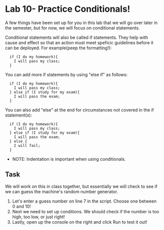 # Lab 10- Practice Conditionals!
A few things have been set up for you in this lab that we will go over later in the semester, but for now, we will focus on conditional statements.

Conditional statements will also be called if statements. They help with cause and effect so that an action must meet speficic guidelines before it can be deployed. For example(peep the formatting!):
```
  if (I do my homework){
    I will pass my class;
  }
```
You can add more if statements by using "else if" as follows:
```
  if (I do my homework){
    I will pass my class;
  } else if (I study for my exam){
    I will pass the exam;
  }
```
You can also add "else" at the end for circumstances not covered in the if statement(s):
```
  if (I do my homework){ 
    I will pass my class;
  } else if (I study for my exam){
    I will pass the exam;
  } else {
    I will fail;
  }
```
* NOTE: Indentation is important when using conditionals.

## Task
We will work on this in class together, but essentially we will check to see if we can guess the machine's random number generator.

1. Let's enter a guess number on line 7 in the script. Choose one between 0 and 10!
2. Next we need to set up conditions. We should check if the number is too high, too low, or just right!
3. Lastly, open up the console on the right and click Run to test it out!
